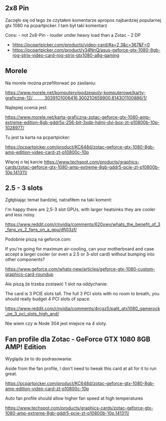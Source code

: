 ## 2x8 Pin

Zaczęło się od tego że czytałem komentarze apropos najbardziej popularnej gtx 1080 na pcpartpicker. I tam był taki komentarz

Cons: - not 2x8-Pin - louder under heavy load than a Zotac - 2 DP

- https://pcpartpicker.com/products/video-card/#a=2,3&c=367&F=0
- https://pcpartpicker.com/product/v34NnQ/asus-geforce-gtx-1080-8gb-rog-strix-video-card-rog-strix-gtx1080-a8g-gaming

## Morele

Na morele można przefiltorwać po zasilaniu:

https://www.morele.net/komputery/podzespoly-komputerowe/karty-graficzne-12/,,,,,,,,,,30391O1006416,30021O659900,8143O1100886/1/

Najlepiej ocenia jest:

https://www.morele.net/karta-graficzna-zotac-geforce-gtx-1080-amp-extreme-edition-8gb-gddr5x-256-bit-3xdp-hdmi-dvi-box-zt-p10800b-10p-1028977/

Tu jest ta karta na pcpartpicker:

https://pcpartpicker.com/product/KC648d/zotac-geforce-gtx-1080-8gb-amp-edition-video-card-zt-p10800c-10p

Więcej o tej karcie https://www.techspot.com/products/graphics-cards/zotac-geforce-gtx-1080-amp-extreme-8gb-gddr5-pcie-zt-p10800b-10p.141311/

## 2.5 - 3 slots

Zgłębiając temat bardziej, natrafiłem na taki koment:

I'm happy there are 2,5-3 slot GPUs, with larger heatsinks they are cooler and less noisy.

https://www.reddit.com/r/nvidia/comments/620xwv/whats_the_benefit_of_3_fans_vs_2_fans_on_a_gpu/dfj03zf/

Podobnie piszą na geforce.com:

If you're going for maximum air-cooling, can your motherboard and case accept a larger cooler (or even a 2.5 or 3-slot card) without bumping into other components?

https://www.geforce.com/whats-new/articles/geforce-gtx-1080-custom-graphics-card-roundup

Ale piszą że trzeba zostawić 1 slot na oddychanie:

The card is 3 PCIE slots tall. The full 3 PCI slots with no room to breath, you should really budget 4 PCI slots of space.

https://www.reddit.com/r/nvidia/comments/4rcgz5/palit_gtx1080_gamerock_pe_3_pci_slots_high_and/


Nie wiem czy w Node 304 jest miejsce na 4 sloty.

## Fan profile dla Zotac - GeForce GTX 1080 8GB AMP! Edition 

Wygląda że to do podrasowania:

Aside from the fan profile, I don't need to tweak this card at all for it to run great.

https://pcpartpicker.com/product/KC648d/zotac-geforce-gtx-1080-8gb-amp-edition-video-card-zt-p10800c-10p

Auto fan profile should allow higher fan speed at high temperatures

https://www.techspot.com/products/graphics-cards/zotac-geforce-gtx-1080-amp-extreme-8gb-gddr5-pcie-zt-p10800b-10p.141311/
